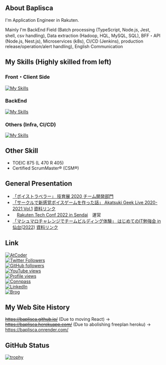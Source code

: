 ## About Baplisca
I'm Application Engineer in Rakuten.

Mainly I'm BackEnd Field (Batch processing (TypeScript, Node.js, Jest, shell, csv handling), Data extraction (Hadoop, HQL, MySQL, SQL), BFF・API (Node.js, Nest.js), Microservices (k8s), CI/CD (Jenkins), production release/operation/alert handling), English Communication

## My Skills (Highly skilled from left)
### Front・Client Side
[![My Skills](https://skillicons.dev/icons?i=react,ts,styledcomponents,nextjs,js,html,css,unity,materialui)](https://skillicons.dev)

### BackEnd
[![My Skills](https://skillicons.dev/icons?i=ts,jest,nodejs,nestjs,mysql,redis,cs,cpp,firebase,py,spring,rails)](https://skillicons.dev)

### Others (Infra, CI/CD)
[![My Skills](https://skillicons.dev/icons?i=git,docker,heroku,latex,aws,gcp,nginx,kubernetes,vim,jenkins,grafana,linux,md)](https://skillicons.dev)

## Other Skill
* TOEIC 875 (L 470 R 405)
* Certified ScrumMaster® (CSM®)

## General Presentation
* [「ボイストラベラー」 技育展 2020 チーム開発部門](https://talent.supporterz.jp/geekten/2020/)
* [「サークルで新感覚ボイスゲームを作った話」 Akatsuki Geek Live 2020-2021 Vol.1](https://aktsk.connpass.com/event/190782/)  [資料リンク](https://speakerdeck.com/baplisca/voicetraveler-in-akatsuki-lightning-talk)
* 　[Rakuten Tech Conf 2022 in Sendai](https://rakutentechsendai.connpass.com/event/264431/)　運営
* [「マシュマロチャレンジでチームビルディング体験」 はじめてのIT勉強会 in 仙台(2022)](https://lets-go-study-meeting.connpass.com/event/266091/)  [資料リンク](https://docs.google.com/presentation/d/1Hrw0ZhsqoEa2XX2PPY_wbf2jcEslF-p0XBGoFuerhgA/edit#slide=id.g199ce97adf9_2_121)


## Link
[![AtCoder](https://img.shields.io/endpoint?url=https%3A%2F%2Fatcoder-badges.now.sh%2Fapi%2Fatcoder%2Fjson%2FBaplisca)](https://atcoder.jp/users/Baplisca)<br>
[![Twitter Followers](https://img.shields.io/twitter/follow/sooooouls?style=social)](https://twitter.com/sooooouls)<br>
[![GitHub followers](https://img.shields.io/github/followers/Baplisca.svg?style=social&label=follow&maxAge=2592000)](https://github.com/Baplisca?tab=followers)<br>
[![YouTube views](https://img.shields.io/youtube/channel/views/UCUEUc2teEFnYEXG-MtEncrA?style=social)](https://www.youtube.com/@baplisca7980)<br>
[![Profile views](https://gpvc.arturio.dev/Baplisca)](https://github.com/Baplisca)<br>
[![Connpass](https://img.shields.io/badge/Connpass-official-red)](https://connpass.com/user/Baplisca/)<br>
[![LinkedIn](https://img.shields.io/badge/LinkedIn-official-blue)](https://www.linkedin.com/in/koetsu-yokota/)<br>
[![Brog](https://img.shields.io/badge/Brog-official-lightgrey)](https://baplisca.hatenablog.com/)

## My Web Site History
~~https://baplisca.github.io/~~ (Due to moving React) -> ~~https://baplisca.herokuapp.com/~~ (Due to abolishing freeplan heroku) -> https://baplisca.onrender.com/


## GitHub Status
[![trophy](https://github-profile-trophy.vercel.app/?username=baplisca&rank=SECRET,SSS,SS,S,AAA,AA,A,B&no-frame=true&no-bg=true&theme=onedark)](https://github.com/Baplisca)
